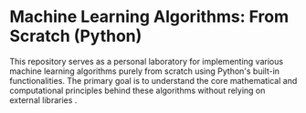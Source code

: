 # Machine Learning Algorithms: From Scratch (Python)

This repository serves as a personal laboratory for implementing various machine learning algorithms purely from scratch using Python's built-in functionalities.
The primary goal is to understand the core mathematical and computational principles behind these algorithms without relying on external libraries .
